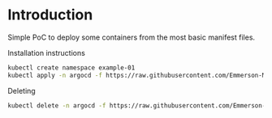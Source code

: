 # Introduction
Simple PoC to deploy some containers from the most basic manifest files.

Installation instructions

```bash
kubectl create namespace example-01
kubectl apply -n argocd -f https://raw.githubusercontent.com/Emmerson-Miranda/argocd/main/example-01/example-01.app.yaml
```


Deleting

```bash
kubectl delete -n argocd -f https://raw.githubusercontent.com/Emmerson-Miranda/argocd/main/example-01/example-01.app.yaml
```